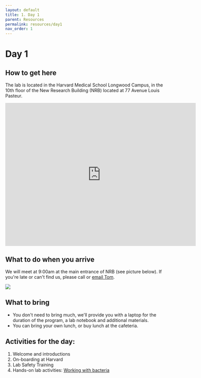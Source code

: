 ```yaml
---
layout: default
title: 1. Day 1
parent: Resources
permalink: resources/day1
nav_order: 1
---
```


# Day 1

## How to get here

The lab is located in the Harvard Medical School Longwood Campus, in the 10th floor of the New Research Building (NRB) located at 77 Avenue Louis Pasteur.

<iframe src="https://www.google.com/maps/embed?pb=!1m18!1m12!1m3!1d2949.1889876712526!2d-71.10538858381881!3d42.33849394445455!2m3!1f0!2f0!3f0!3m2!1i1024!2i768!4f13.1!3m3!1m2!1s0x0%3A0xc006b67571cc779f!2sNew%20Research%20Building!5e0!3m2!1sen!2sus!4v1650921862268!5m2!1sen!2sus" width="600" height="450" style="border:0;" allowfullscreen="" loading="lazy" referrerpolicy="no-referrer-when-downgrade"></iframe>

## What to do when you arrive
We will meet at 9:00am at the main entrance of NRB (see picture below). If you're late or can't find us, please call or [email Tom](../about/).

![](../../assets/images/nrb.jpg)

## What to bring
- You don't need to bring much, we'll provide you with a laptop for the duration of the program, a lab notebook and additional materials.
- You can bring your own lunch, or buy lunch at the cafeteria.

## Activities for the day:
1. Welcome and introductions
2. On-boarding at Harvard
2. Lab Safety Training
3. Hands-on lab activities: [Working with bacteria](./02_workingbacteria.html)